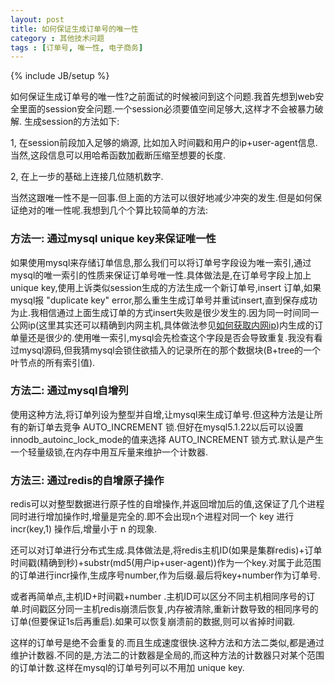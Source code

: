 ```yaml
---
layout: post
title: 如何保证生成订单号的唯一性
category : 其他技术问题
tags : [订单号, 唯一性, 电子商务]
---
```

{% include JB/setup %}

如何保证生成订单号的唯一性?之前面试的时候被问到这个问题.我首先想到web安全里面的session安全问题.一个session必须要值空间足够大,这样才不会被暴力破解.
生成session的方法如下:

1, 在session前段加入足够的熵源, 比如加入时间戳和用户的ip+user-agent信息.当然,这段信息可以用哈希函数加截断压缩至想要的长度.

2, 在上一步的基础上连接几位随机数字.

当然这跟唯一性不是一回事.但上面的方法可以很好地减少冲突的发生.但是如何保证绝对的唯一性呢.我想到几个个算比较简单的方法:<!-- excerpt -->

### 方法一: 通过mysql unique key来保证唯一性

如果使用mysql来存储订单信息,那么我们可以将订单号字段设为唯一索引,通过mysql的唯一索引的性质来保证订单号唯一性.具体做法是,在订单号字段上加上unique key,使用上诉类似session生成的方法生成一个新订单号,insert 订单,如果mysql报 "duplicate key" error,那么重生生成订单号并重试insert,直到保存成功为止.我相信通过上面生成订单的方式insert失败是很少发生的.因为同一时间同一公网ip(这里其实还可以精确到内网主机,具体做法参见[如何获取内网ip](/%E5%85%B6%E4%BB%96%E6%8A%80%E6%9C%AF%E9%97%AE%E9%A2%98/2017/11/17/%E5%A6%82%E4%BD%95%E4%BF%9D%E8%AF%81%E7%94%9F%E6%88%90%E8%AE%A2%E5%8D%95%E5%8F%B7%E7%9A%84%E5%94%AF%E4%B8%80%E6%80%A7 "如何获取内网ip"))内生成的订单量还是很少的.使用唯一索引,mysql会先检查这个字段是否会导致重复.我没有看过mysql源码,但我猜mysql会锁住欲插入的记录所在的那个数据块(B+tree的一个叶节点的所有索引值).

### 方法二: 通过mysql自增列

使用这种方法,将订单列设为整型并自增,让mysql来生成订单号.但这种方法是让所有的新订单去竞争 AUTO_INCREMENT 锁.但好在mysql5.1.22以后可以设置innodb_autoinc_lock_mode的值来选择 AUTO_INCREMENT 锁方式.默认是产生一个轻量级锁,在内存中用互斥量来维护一个计数器.

### 方法三: 通过redis的自增原子操作

redis可以对整型数据进行原子性的自增操作,并返回增加后的值,这保证了几个进程同时进行增加操作时,增量是完全的.即不会出现n个进程对同一个 key 进行 incr(key,1) 操作后,增量小于 n 的现象.

还可以对订单进行分布式生成.具体做法是,将redis主机ID(如果是集群redis)+订单时间戳(精确到秒)+substr(md5(用户ip+user-agent))作为一个key.对属于此范围的订单进行incr操作,生成序号number,作为后缀.最后将key+number作为订单号.

或者再简单点,主机ID+时间戳+number .主机ID可以区分不同主机相同序号的订单.时间戳区分同一主机redis崩溃后恢复,内存被清除,重新计数导致的相同序号的订单(但要保证1s后再重启).如果可以恢复崩溃前的数据,则可以省掉时间戳.

这样的订单号是绝不会重复的.而且生成速度很快.这种方法和方法二类似,都是通过维护计数器.不同的是,方法二的计数器是全局的,而这种方法的计数器只对某个范围的订单计数.这样在mysql的订单号列可以不用加 unique key.
